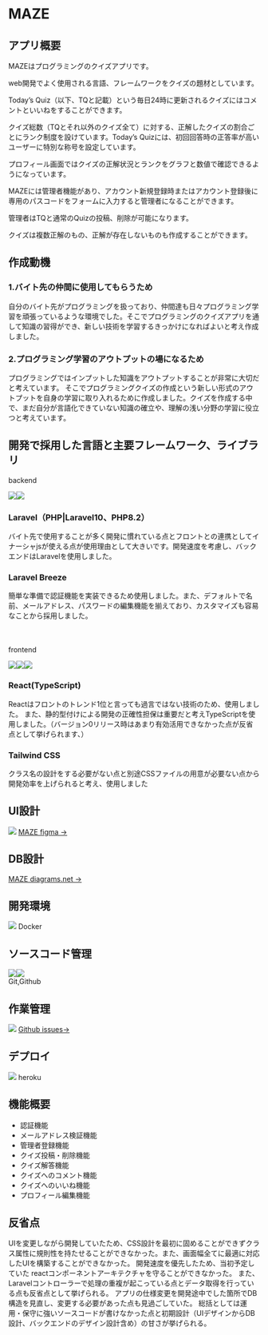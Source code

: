 <h1>MAZE</h1>
<h2>アプリ概要</h2>
MAZEはプログラミングのクイズアプリです。

web開発でよく使用される言語、フレームワークをクイズの題材としています。

Today’s Quiz（以下、TQと記載）という毎日24時に更新されるクイズにはコメントといいねをすることができます。

クイズ総数（TQとそれ以外のクイズ全て）に対する、正解したクイズの割合ごとにランク制度を設けています。Today’s Quizには、初回回答時の正答率が高いユーザーに特別な称号を設定しています。

プロフィール画面ではクイズの正解状況とランクをグラフと数値で確認できるようになっています。

MAZEには管理者機能があり、アカウント新規登録時またはアカウント登録後に専用のパスコードをフォームに入力すると管理者になることができます。

管理者はTQと通常のQuizの投稿、削除が可能になります。

クイズは複数正解のもの、正解が存在しないものも作成することができます。
<h2>作成動機</h2>
<h3>1.バイト先の仲間に使用してもらうため</h3>
自分のバイト先がプログラミングを扱っており、仲間達も日々プログラミング学習を頑張っているような環境でした。そこでプログラミングのクイズアプリを通して知識の習得ができ、新しい技術を学習するきっかけになればよいと考え作成しました。
<h3>2.プログラミング学習のアウトプットの場になるため</h3>
プログラミングではインプットした知識をアウトプットすることが非常に大切だと考えています。
そこでプログラミングクイズの作成という新しい形式のアウトプットを自身の学習に取り入れるために作成しました。クイズを作成する中で、まだ自分が言語化できていない知識の確立や、理解の浅い分野の学習に役立つと考えています。

<h2>開発で採用した言語と主要フレームワーク、ライブラリ</h2>
<p>backend</p>
<div><img src="https://skillicons.dev/icons?i=laravel"/><img src="https://skillicons.dev/icons?i=php"/></div>
<h3>Laravel（PHP|Laravel10、PHP8.2）</h3>
バイト先で使用することが多く開発に慣れている点とフロントとの連携としてイナーシャjsが使える点が使用理由として大きいです。開発速度を考慮し、バックエンドはLaravelを使用しました。
<h3>Laravel Breeze</h3>
<p>簡単な準備で認証機能を実装できるため使用しました。また、デフォルトで名前、メールアドレス、パスワードの編集機能を揃えており、カスタマイズも容易なことから採用しました。</p>
<p style='margin-top:50px'>frontend</p>
<div><img src="https://skillicons.dev/icons?i=react"/><img src="https://skillicons.dev/icons?i=typescript"/><img src="https://skillicons.dev/icons?i=tailwindcss"/></div>
<h3>React(TypeScript)</h3>
Reactはフロントのトレンド1位と言っても過言ではない技術のため、使用しました。
また、静的型付けによる開発の正確性担保は重要だと考えTypeScriptを使用しました。（バージョン0リリース時はあまり有効活用できなかった点が反省点として挙げられます、）
<h3>Tailwind CSS</h3>
クラス名の設計をする必要がない点と別途CSSファイルの用意が必要ない点から開発効率を上げられると考え、使用しました
<h2>UI設計</h2>
<img src="https://skillicons.dev/icons?i=figma"/>
<a href="https://www.figma.com/file/rTOCmtVnTgzjyaUkbRsBCC/MAZE?type=design&node-id=0%3A1&mode=design&t=KZAcbvdKJJJkKbJ1-1">MAZE figma →</a>
<h2>DB設計</h2>
<a href="https://drive.google.com/file/d/1JhOdsYf3hLMi7Dh6N_9TyyGacn2VgjZ_/view?usp=sharing">MAZE diagrams.net →</a>
<h2>開発環境</h2>
<img src="https://skillicons.dev/icons?i=docker"/>
Docker
<h2>ソースコード管理</h2>
<div><img src="https://skillicons.dev/icons?i=git"/><img src="https://skillicons.dev/icons?i=github"/></div>
Git,Github
<h2>作業管理</h2>
<img src="https://skillicons.dev/icons?i=github"/>
<a href="https://github.com/kaitokosuge/maze/issues">Github issues→</a>
<h2>デプロイ</h2>
<img src="https://skillicons.dev/icons?i=heroku"/>
heroku
<h2>機能概要</h2>
<ul>
    <li>認証機能</li>
    <li>メールアドレス検証機能</li>
    <li>管理者登録機能</li>
    <li>クイズ投稿・削除機能</li>
    <li>クイズ解答機能</li>
    <li>クイズへのコメント機能</li>
    <li>クイズへのいいね機能</li>
    <li>プロフィール編集機能</li>
</ul>
<h2>反省点</h2>
UIを変更しながら開発していたため、CSS設計を最初に固めることができずクラス属性に規則性を持たせることができなかった。また、画面幅全てに最適に対応したUIを構築することができなかった。
開発速度を優先したため、当初予定していた reactコンポーネントアーキテクチャを守ることができなかった。
また、Laravelコントローラーで処理の重複が起こっている点とデータ取得を行っている点も反省点として挙げられる。
アプリの仕様変更を開発途中でした箇所でDB構造を見直し、変更する必要があった点も見過ごしていた。
総括としては運用・保守に強いソースコードが書けなかった点と初期設計（UIデザインからDB設計、バックエンドのデザイン設計含め）の甘さが挙げられる。
